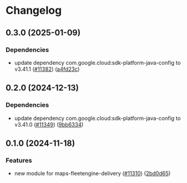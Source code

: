 # Changelog

## 0.3.0 (2025-01-09)

### Dependencies

* update dependency com.google.cloud:sdk-platform-java-config to v3.41.1 ([#11382](https://github.com/googleapis/google-cloud-java/issues/11382)) ([a4fd23c](https://github.com/googleapis/google-cloud-java/commit/a4fd23ce1dfa364959de1e97e3b769996f3c7d0d))


## 0.2.0 (2024-12-13)

### Dependencies

* update dependency com.google.cloud:sdk-platform-java-config to v3.41.0 ([#11349](https://github.com/googleapis/google-cloud-java/issues/11349)) ([9bb6334](https://github.com/googleapis/google-cloud-java/commit/9bb6334458fdec53ba9fdec501de534d6516f102))


## 0.1.0 (2024-11-18)

### Features

* new module for maps-fleetengine-delivery ([#11310](https://github.com/googleapis/google-cloud-java/issues/11310)) ([2bd0d65](https://github.com/googleapis/google-cloud-java/commit/2bd0d6571e9857c99c18a602d34fb0915dfd7718))


